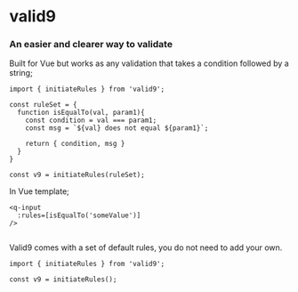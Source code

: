 # valid9
### An easier and clearer way to validate

Built for Vue but works as any validation that takes a condition followed by a string;


```
import { initiateRules } from 'valid9';

const ruleSet = {
  function isEqualTo(val, param1){
    const condition = val === param1;
    const msg = `${val} does not equal ${param1}`;
    
    return { condition, msg }
  }
}

const v9 = initiateRules(ruleSet);
```

In Vue template;

```
<q-input
  :rules=[isEqualTo('someValue')]
/>


```

Valid9 comes with a set of default rules, you do not need to add your own.

```
import { initiateRules } from 'valid9';

const v9 = initiateRules();
```





